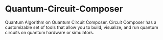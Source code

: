 # Quantum-Circuit-Composer
Quantum Algorithm on Quantum Circuit Composer.
Circuit Composer has a customizable set of tools that 
allow you to build, visualize, and run quantum circuits on quantum
hardware or simulators.
